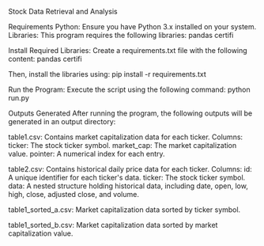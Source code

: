 Stock Data Retrieval and Analysis

Requirements
    Python: Ensure you have Python 3.x installed on your system.
    Libraries: This program requires the following libraries:
        pandas
        certifi


Install Required Libraries: Create a requirements.txt file with the following content:
pandas
certifi

Then, install the libraries using:
pip install -r requirements.txt

Run the Program: Execute the script using the following command:
python run.py


Outputs Generated
After running the program, the following outputs will be generated in an output directory:

table1.csv:
    Contains market capitalization data for each ticker.
    Columns:
        ticker: The stock ticker symbol.
        market_cap: The market capitalization value.
        pointer: A numerical index for each entry.

table2.csv:
    Contains historical daily price data for each ticker.
    Columns:
        id: A unique identifier for each ticker's data.
        ticker: The stock ticker symbol.
        data: A nested structure holding historical data, including date, open, low, high, close, adjusted close, and volume.

table1_sorted_a.csv:
    Market capitalization data sorted by ticker symbol.

table1_sorted_b.csv:
    Market capitalization data sorted by market capitalization value.
